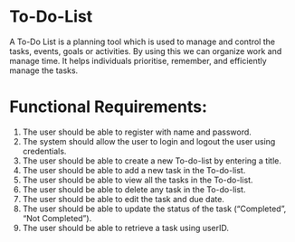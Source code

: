 # To-Do-List
A To-Do List is a planning tool which is used to manage and control the tasks, events, goals or activities. By using this we can organize work and manage time. It helps individuals prioritise, remember, and efficiently manage the tasks.
# Functional Requirements:
1. The user should be able to register with name and password.
2. The system should allow the user to login and logout the user using credentials.
3. The user should be able to create a new To-do-list by entering a title.
4. The user should be able to add a new task in the To-do-list.
5. The user should be able to view all the tasks in the To-do-list.
6. The user should be able to delete any task in the To-do-list.
7. The user should be able to edit the task and due date.
8. The user should be able to update the status of the task (“Completed”, “Not Completed”).
9. The user should be able to retrieve a task using userID.


